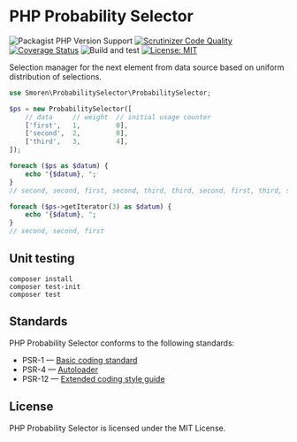# PHP Probability Selector

![Packagist PHP Version Support](https://img.shields.io/packagist/php-v/smoren/probability-selector)
[![Scrutinizer Code Quality](https://scrutinizer-ci.com/g/Smoren/probability-selector-php/badges/quality-score.png?b=master)](https://scrutinizer-ci.com/g/Smoren/probability-selector-php/?branch=master)
[![Coverage Status](https://coveralls.io/repos/github/Smoren/probability-selector-php/badge.svg?branch=master)](https://coveralls.io/github/Smoren/probability-selector-php?branch=master)
![Build and test](https://github.com/Smoren/probability-selector-php/actions/workflows/test_master.yml/badge.svg)
[![License: MIT](https://img.shields.io/badge/License-MIT-yellow.svg)](https://opensource.org/licenses/MIT)

Selection manager for the next element from data source based on uniform distribution of selections.

```php
use Smoren\ProbabilitySelector\ProbabilitySelector;

$ps = new ProbabilitySelector([
    // data     // weight  // initial usage counter
    ['first',   1,         0],
    ['second',  2,         0],
    ['third',   3,         4],
]);

foreach ($ps as $datum) {
    echo "{$datum}, ";
}
// second, second, first, second, third, third, second, first, third, second, third, third, second, first, third, ...

foreach ($ps->getIterator(3) as $datum) {
    echo "{$datum}, ";
}
// second, second, first
```

## Unit testing
```
composer install
composer test-init
composer test
```

## Standards

PHP Probability Selector conforms to the following standards:

* PSR-1 — [Basic coding standard](https://www.php-fig.org/psr/psr-1/)
* PSR-4 — [Autoloader](https://www.php-fig.org/psr/psr-4/)
* PSR-12 — [Extended coding style guide](https://www.php-fig.org/psr/psr-12/)


## License

PHP Probability Selector is licensed under the MIT License.
